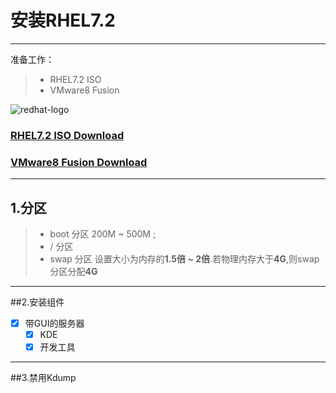 # 安装RHEL7.2 

------

 准备工作：

> * RHEL7.2 ISO
> * VMware8 Fusion 



![redhat-logo](https://raw.githubusercontent.com/yarishidai/yarishidai.github.io/master/blog/2017/4%E6%9C%88/images/icon/redhat7_icon.png)


### [RHEL7.2 ISO Download](https://pan.baidu.com/s/1boX14cB)
### [VMware8 Fusion Download](https://pan.baidu.com/s/1gf3hvWZ)

------

## 1.分区

> * boot 分区 200M ~ 500M ; 
> * / 分区 
> * swap 分区 设置大小为内存的**1.5倍 ~ 2倍**.若物理内存大于**4G**,则swap分区分配**4G**

------
##2.安装组件
- [x] 带GUI的服务器
    - [x] KDE
    - [x] 开发工具

------
##3.禁用Kdump